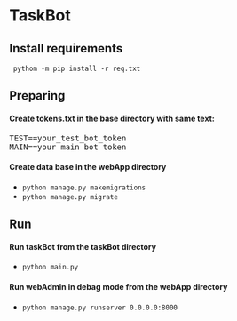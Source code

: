# TaskBot

## Install requirements

<code> pythom -m pip install -r req.txt </code>


## Preparing

#### Create tokens.txt in the base directory with same text:
<pre>
TEST==your_test_bot_token
MAIN==your_main_bot_token
</pre>      


#### Create data base in the webApp directory
<ul>
    <li><code>python manage.py makemigrations</code></li>
    <li><code>python manage.py migrate</code></li>
</ul>


## Run

#### Run taskBot from the taskBot directory
<ul>
    <li><code>python main.py</code></li>
</ul>

#### Run webAdmin in debag mode from the webApp directory
<ul>
    <li><code>python manage.py runserver 0.0.0.0:8000</code></li>
</ul>

